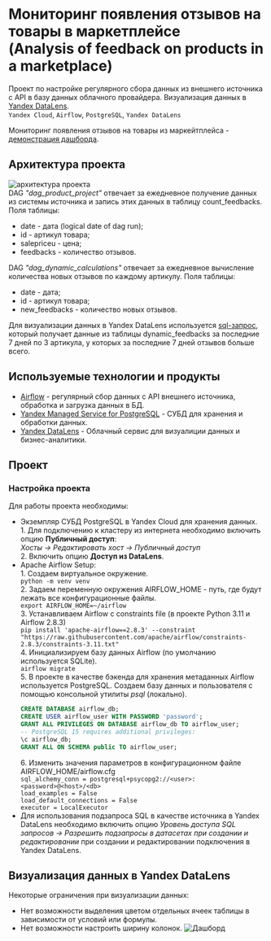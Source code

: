 Мониторинг появления отзывов на товары в маркетплейсе  
(Analysis of feedback on products in a marketplace)
=
Проект по настройке регулярного сбора данных из внешнего источника c API в базу данных облачного провайдера. Визуализация данных в [Yandex DataLens](https://cloud.yandex.ru/ru/services/datalens).  
`Yandex Cloud`, `Airflow`, `PostgreSQL`, `Yandex DataLens`

Мониторинг появления отзывов на товары из маркейтплейса - [демонстрация дашборда](https://datalens.yandex/qubfivgvq1d0e).
## Архитектура проекта 
![архитектура проекта](https://github.com/bubussh/DE-API-PRODUCT/assets/93825972/ef54680f-1eb9-4cc8-8dbf-97a53c32dd7e)  
DAG *"dag_product_project"* отвечает за ежедневное получение данных из системы источника и запись этих данных в таблицу count_feedbacks.  Поля таблицы:
* date  - дата (logical date of dag run);
* id - артикул товара;
* salepriceu - цена;
* feedbacks - количество отзывов.  

DAG *"dag_dynamic_calculations"* отвечает за ежедневное вычисление количества новых отзывов по каждому артикулу.
Поля таблицы:
* date  - дата; 
* id - артикул товара;
* new_feedbacks - количество новых отзывов.

Для визуализации данных в Yandex DataLens используется [sql-запрос](https://github.com/bubussh/DE-API-PRODUCT/blob/main/dashboard_query.sql), который получает данные из таблицы dynamic_feedbacks за последние 7 дней по 3 артикула, у которых за последние 7 дней отзывов больше всего.  
## Используемые технологии и продукты
- [Airflow](https://airflow.apache.org/) - регулярный сбор данных с API внешнего источника, обработка и загрузка данных в БД.
- [Yandex Managed Service for PostgreSQL](https://cloud.yandex.ru/ru/services/managed-postgresql) - СУБД для хранения и обработки данных.
- [Yandex DataLens](https://cloud.yandex.ru/ru/services/datalens) - Облачный сервис для визуалиции данных и бизнес-аналитики.

## Проект
### Настройка проекта
Для работы проекта необходимы:
* Экземпляр СУБД PostgreSQL в Yandex Cloud для хранения данных.  
‎ 1. Для подключению к кластеру из интернета необходимо включить опцию **Публичный доступ**:  
*Хосты -> Редактировать хост -> Публичный доступ*  
‎ 2. Включить опцию **Доступ из DataLens**.
* Apache Airflow Setup:  
‎ 1. Создаем виртуальное окружение.  
    `python -m venv venv`  
‎2. Задаем переменную окружения AIRFLOW_HOME - путь, где будут лежать все конфигурационные файлы.  
    `export AIRFLOW_HOME=~/airflow`  
‎3. Устанавливаем Airflow с constraints file (в проекте Python 3.11 и Airflow 2.8.3)  
    `pip install 'apache-airflow==2.8.3' --constraint "https://raw.githubusercontent.com/apache/airflow/constraints-2.8.3/constraints-3.11.txt"`  
‎4. Инициализируем базу данных Airflow (по умолчанию используется SQLite).  
    `airflow migrate`  
‎5. В проекте в качестве бэкенда для хранения метаданных Airflow используется PostgreSQL. Создаем базу данных и пользователя c помощью консольной утилиты *psql* (локально). 
    ```sql
    CREATE DATABASE airflow_db;  
    CREATE USER airflow_user WITH PASSWORD 'password';
    GRANT ALL PRIVILEGES ON DATABASE airflow_db TO airflow_user;
    -- PostgreSQL 15 requires additional privileges:
    \c airflow_db;
    GRANT ALL ON SCHEMA public TO airflow_user;
    ```  
    ‎6. Изменить значения параметров в конфигурационном файле AIRFLOW_HOME/airflow.cfg  
    `sql_alchemy_conn = postgresql+psycopg2://<user>:<password>@<host>/<db>`  
    `load_examples = False`  
    `load_default_connections = False`  
    `executor = LocalExecutor`  
* Для использования подзапроса SQL в качестве источника в Yandex DataLens необходимо включить опцию *Уровень доступа SQL запросов -> Разрешить подзапросы в датасетах при создании и редактировании* при создании и редактировании подключения в Yandex DataLens.
## Визуализация данных в Yandex DataLens
Некоторые ограничения при визуализации данных:
* Нет возможности выделения цветом отдельных ячеек таблицы в зависимости от условий или формулы.
* Нет возможности настроить ширину колонок.
![Дашборд](https://github.com/bubussh/DE-API-PRODUCT/assets/93825972/286f954d-05df-4ee7-95b0-a97b77910c38)
